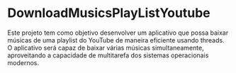 # DownloadMusicsPlayListYoutube
Este projeto tem como objetivo desenvolver um aplicativo que possa baixar músicas de uma playlist do YouTube de maneira eficiente usando threads. O aplicativo será capaz de baixar várias músicas simultaneamente, aproveitando a capacidade de multitarefa dos sistemas operacionais modernos.
